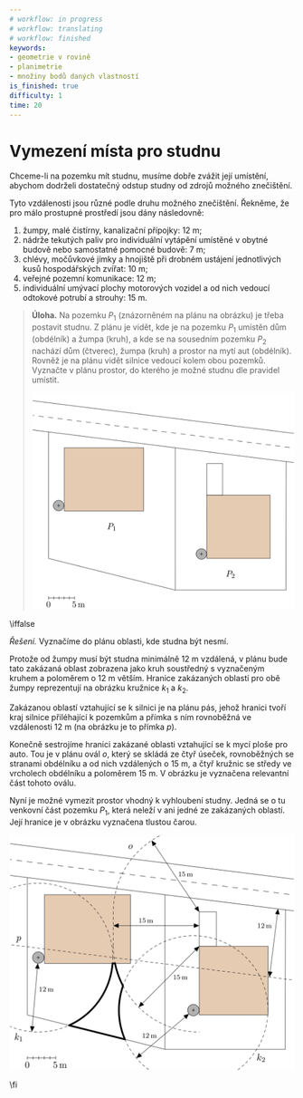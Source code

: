 ```yaml
---
# workflow: in progress
# workflow: translating
# workflow: finished
keywords:
- geometrie v rovině
- planimetrie
- množiny bodů daných vlastností
is_finished: true
difficulty: 1
time: 20
---
```


# Vymezení místa pro studnu

Chceme-li na pozemku mít studnu, musíme dobře zvážit její umístění,
abychom dodrželi dostatečný odstup studny od zdrojů možného
znečištění.

Tyto vzdálenosti jsou různé podle druhu možného znečištění. Řekněme, že
pro málo prostupné prostředí jsou dány následovně:

1. žumpy, malé čistírny, kanalizační přípojky: $12 \text{ m}$;
2. nádrže tekutých paliv pro individuální vytápění umístěné v obytné
   budově nebo samostatné pomocné budově: $7 \text{ m}$;
3. chlévy, močůvkové jímky a hnojiště při drobném ustájení
   jednotlivých kusů hospodářských zvířat: $10 \text{ m}$;
4. veřejné pozemní komunikace: $12 \text{ m}$;
5. individuální umývací plochy motorových vozidel a od nich vedoucí
   odtokové potrubí a strouhy: $15 \text{ m}$.


> **Úloha.** Na pozemku $P_1$ (znázorněném na plánu na obrázku) je třeba postavit studnu.
> Z plánu je vidět, kde je na pozemku $P_1$ umístěn dům (obdélník) a
> žumpa (kruh), a kde se na sousedním pozemku $P_2$ nachází dům
> (čtverec), žumpa (kruh) a prostor na mytí aut (obdélník). Rovněž je
> na plánu vidět silnice vedoucí kolem obou pozemků. Vyznačte v plánu
> prostor, do kterého je možné studnu dle pravidel umístit.
>
> ![Plán pozemků s měřítkem](math4you_00009.png)

\iffalse

*Řešení.* Vyznačíme do plánu oblasti, kde studna být nesmí. 

Protože od žumpy musí být studna minimálně 12 m vzdálená, v plánu bude
tato zakázaná oblast zobrazena jako kruh soustředný s vyznačeným
kruhem a poloměrem o 12 m větším. Hranice zakázaných oblastí pro obě
žumpy reprezentují na obrázku kružnice $k_1$ a $k_2$.

Zakázanou oblastí vztahující se k silnici je na plánu pás, jehož
hranici tvoří kraj silnice přiléhající k pozemkům a přímka s ním
rovnoběžná ve vzdálenosti 12 m (na obrázku je to přímka $p$).

Konečně sestrojíme hranici zakázané oblasti vztahující se k mycí ploše
pro auto. Tou je v plánu ovál $o$, který se skládá ze čtyř úseček,
rovnoběžných se stranami obdélníku a od nich vzdálených o 15 m, a čtyř
kružnic se středy ve vrcholech obdélníku a poloměrem 15 m. V obrázku
je vyznačena relevantní část tohoto oválu.

Nyní je možné vymezit prostor vhodný k vyhloubení studny. Jedná se o
tu venkovní část pozemku $P_1$, která neleží v ani jedné ze zakázaných
oblastí. Její hranice je v obrázku vyznačena tlustou čarou.

![Řešení úlohy](math4you_00009_res.jpg)

\fi
